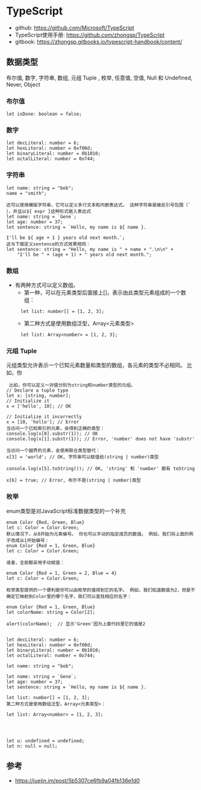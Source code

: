 # TypeScript

- github: https://github.com/Microsoft/TypeScript
- TypeScript使用手册: https://github.com/zhongsp/TypeScript
- gitbook: https://zhongsp.gitbooks.io/typescript-handbook/content/


## 数据类型
布尔值, 数字, 字符串, 数组, 元组 Tuple , 枚举, 任意值, 空值, Null 和 Undefined, Never, Object

### 布尔值

```
let isDone: boolean = false;
```
### 数字
```
let decLiteral: number = 6;
let hexLiteral: number = 0xf00d;
let binaryLiteral: number = 0b1010;
let octalLiteral: number = 0o744;
```
### 字符串
```
let name: string = "bob";
name = "smith";

还可以使用模版字符串，它可以定义多行文本和内嵌表达式。 这种字符串是被反引号包围（` ），并且以${ expr }这种形式嵌入表达式
let name: string = `Gene`;
let age: number = 37;
let sentence: string = `Hello, my name is ${ name }.

I'll be ${ age + 1 } years old next month.`;
这与下面定义sentence的方式效果相同：
let sentence: string = "Hello, my name is " + name + ".\n\n" +
    "I'll be " + (age + 1) + " years old next month.";

```

### 数组
- 有两种方式可以定义数组。 
  - 第一种，可以在元素类型后面接上[]，表示由此类型元素组成的一个数组：
  ```
    let list: number[] = [1, 2, 3];
  ```
  - 第二种方式是使用数组泛型，Array<元素类型>
  ```
    let list: Array<number> = [1, 2, 3];
  ```

### 元组 Tuple

元组类型允许表示一个已知元素数量和类型的数组，各元素的类型不必相同。 比如，你

```
 比如，你可以定义一对值分别为string和number类型的元组。
// Declare a tuple type
let x: [string, number];
// Initialize it
x = ['hello', 10]; // OK

// Initialize it incorrectly
x = [10, 'hello']; // Error
当访问一个已知索引的元素，会得到正确的类型：
console.log(x[0].substr(1)); // OK
console.log(x[1].substr(1)); // Error, 'number' does not have 'substr'

当访问一个越界的元素，会使用联合类型替代：
x[3] = 'world'; // OK, 字符串可以赋值给(string | number)类型

console.log(x[5].toString()); // OK, 'string' 和 'number' 都有 toString

x[6] = true; // Error, 布尔不是(string | number)类型
```
### 枚举
enum类型是对JavaScript标准数据类型的一个补充

```
enum Color {Red, Green, Blue}
let c: Color = Color.Green;
默认情况下，从0开始为元素编号。 你也可以手动的指定成员的数值。 例如，我们将上面的例子改成从1开始编号：
enum Color {Red = 1, Green, Blue}
let c: Color = Color.Green;

或者，全部都采用手动赋值：

enum Color {Red = 1, Green = 2, Blue = 4}
let c: Color = Color.Green;

枚举类型提供的一个便利是你可以由枚举的值得到它的名字。 例如，我们知道数值为2，但是不确定它映射到Color里的哪个名字，我们可以查找相应的名字：

enum Color {Red = 1, Green, Blue}
let colorName: string = Color[2];

alert(colorName);  // 显示'Green'因为上面代码里它的值是2

```








```

let decLiteral: number = 6;
let hexLiteral: number = 0xf00d;
let binaryLiteral: number = 0b1010;
let octalLiteral: number = 0o744;

let name: string = "bob";

let name: string = `Gene`;
let age: number = 37;
let sentence: string = `Hello, my name is ${ name }.

let list: number[] = [1, 2, 3];
第二种方式是使用数组泛型，Array<元素类型>：

let list: Array<number> = [1, 2, 3];




let u: undefined = undefined;
let n: null = null;
```



## 参考
- https://juejin.im/post/5b5307ce6fb9a04fb136e1d0
